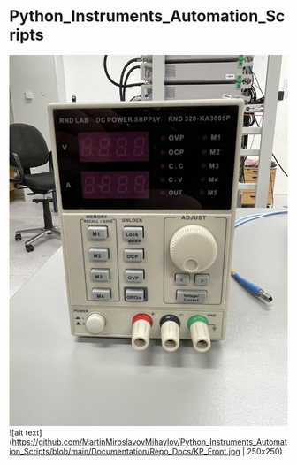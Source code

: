 # Python_Instruments_Automation_Scripts

![alt text](https://github.com/MartinMiroslavovMihaylov/Python_Instruments_Automation_Scripts/blob/main/Documentation/Repo_Docs/KP_Front.jpg?raw=true)
![alt text](https://github.com/MartinMiroslavovMihaylov/Python_Instruments_Automation_Scripts/blob/main/Documentation/Repo_Docs/KP_Front.jpg | 250x250)
